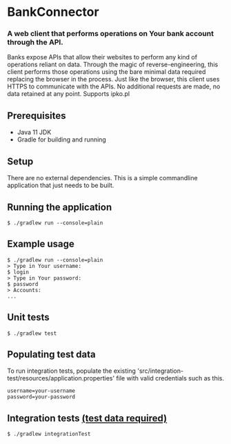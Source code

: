 # BankConnector
### A web client that performs operations on Your bank account through the API.
Banks expose APIs that allow their websites to perform any kind of operations reliant on data. Through the magic of reverse-engineering, this client performs those operations using the bare minimal data required replacing the browser in the process. Just like the browser, this client uses HTTPS to communicate with the APIs. No additional requests are made, no data retained at any point. Supports ipko.pl

## Prerequisites
* Java 11 JDK
* Gradle for building and running

## Setup
There are no external dependencies. This is a simple commandline application that just needs to be built.

## Running the application
```shell
$ ./gradlew run --console=plain
```

## Example usage
```shell
$ ./gradlew run --console=plain
> Type in Your username:
$ login
> Type in Your password:
$ password
> Accounts:
...
```

## Unit tests
```shell
$ ./gradlew test
```

## Populating test data
To run integration tests, populate the existing 'src/integration-test/resources/application.properties' file with valid credentials such as this.
```text
username=your-username
password=your-password
```


## Integration tests [(test data required)](#populating-test-data)
```shell
$ ./gradlew integrationTest
```

